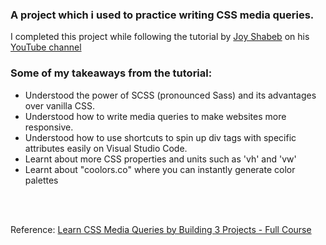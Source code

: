 ### A project which i used to practice writing CSS media queries.


<p>I completed this project while following the tutorial by <a href="https://github.com/JoyShaheb">Joy Shabeb</a> on his <a href="https://www.youtube.com/channel/UCHG7IJuST_BXJkne-0u0Xtw">YouTube channel</a> </p>

<h3>Some of my takeaways from the tutorial:</h3>

<ul>
<li> Understood the power of SCSS (pronounced Sass) and its advantages over vanilla CSS.
<li> Understood how to write media queries to make websites more responsive.
<li> Understood how to use shortcuts to spin up div tags with specific attributes easily on Visual Studio Code.
<li> Learnt about more CSS properties and units such as 'vh' and 'vw'
<li> Learnt about "coolors.co" where you can instantly generate color palettes
</ul> <br><br>

Reference: <a href="https://www.youtube.com/watch?v=aook54SsfhY">Learn CSS Media Queries by Building 3 Projects - Full Course</a>
